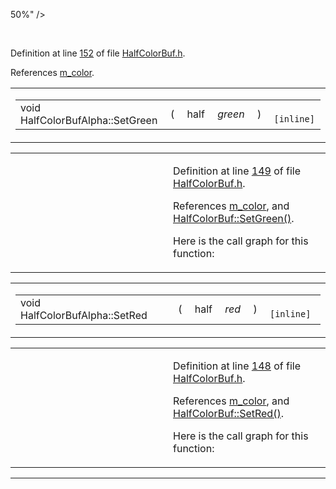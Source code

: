  50%" />
</colgroup>
<tbody>
<tr>
<td> </td>
<td><p>Definition at line <a href="HalfColorBuf_8h-source.md#l00152" class="el">152</a> of file <a href="HalfColorBuf_8h-source.md" class="el">HalfColorBuf.h</a>.</p>
<p>References <a href="HalfColorBuf_8h-source.md#l00118" class="el">m_color</a>.</p></td>
</tr>
</tbody>
</table>

<span id="5e60890aa9eec70ae51bba216d58b9be" class="anchor"></span>

<table class="mdTable" data-cellpadding="2" data-cellspacing="0">
<colgroup>
<col style="width: 100%" />
</colgroup>
<tbody>
<tr>
<td class="mdRow"><table data-cellpadding="0" data-cellspacing="0" data-border="0">
<tbody>
<tr>
<td class="md" data-nowrap="" data-valign="top">void HalfColorBufAlpha::SetGreen</td>
<td class="md" data-valign="top">( </td>
<td class="md" data-nowrap="" data-valign="top">half </td>
<td class="mdname1" data-valign="top" data-nowrap=""><em>green</em></td>
<td class="md" data-valign="top"> ) </td>
<td class="md" data-nowrap=""><code> [inline]</code></td>
</tr>
</tbody>
</table></td>
</tr>
</tbody>
</table>

<table data-cellspacing="5" data-cellpadding="0" data-border="0">
<colgroup>
<col style="width: 50%" />
<col style="width: 50%" />
</colgroup>
<tbody>
<tr>
<td> </td>
<td><p>Definition at line <a href="HalfColorBuf_8h-source.md#l00149" class="el">149</a> of file <a href="HalfColorBuf_8h-source.md" class="el">HalfColorBuf.h</a>.</p>
<p>References <a href="HalfColorBuf_8h-source.md#l00118" class="el">m_color</a>, and <a href="HalfColorBuf_8h-source.md#l00042" class="el">HalfColorBuf::SetGreen()</a>.</p>
<p>Here is the call graph for this function:</p>
<span class="image placeholder" data-original-image-src="classHalfColorBufAlpha_5e60890aa9eec70ae51bba216d58b9be_cgraph.gif" data-original-image-title="" data-border="0" usemap="#classHalfColorBufAlpha_5e60890aa9eec70ae51bba216d58b9be_cgraph_map"></span></td>
</tr>
</tbody>
</table>

<span id="ca54356b02ccbf89bf74932ca615d9d3" class="anchor"></span>

<table class="mdTable" data-cellpadding="2" data-cellspacing="0">
<colgroup>
<col style="width: 100%" />
</colgroup>
<tbody>
<tr>
<td class="mdRow"><table data-cellpadding="0" data-cellspacing="0" data-border="0">
<tbody>
<tr>
<td class="md" data-nowrap="" data-valign="top">void HalfColorBufAlpha::SetRed</td>
<td class="md" data-valign="top">( </td>
<td class="md" data-nowrap="" data-valign="top">half </td>
<td class="mdname1" data-valign="top" data-nowrap=""><em>red</em></td>
<td class="md" data-valign="top"> ) </td>
<td class="md" data-nowrap=""><code> [inline]</code></td>
</tr>
</tbody>
</table></td>
</tr>
</tbody>
</table>

<table data-cellspacing="5" data-cellpadding="0" data-border="0">
<colgroup>
<col style="width: 50%" />
<col style="width: 50%" />
</colgroup>
<tbody>
<tr>
<td> </td>
<td><p>Definition at line <a href="HalfColorBuf_8h-source.md#l00148" class="el">148</a> of file <a href="HalfColorBuf_8h-source.md" class="el">HalfColorBuf.h</a>.</p>
<p>References <a href="HalfColorBuf_8h-source.md#l00118" class="el">m_color</a>, and <a href="HalfColorBuf_8h-source.md#l00041" class="el">HalfColorBuf::SetRed()</a>.</p>
<p>Here is the call graph for this function:</p>
<span class="image placeholder" data-original-image-src="classHalfColorBufAlpha_ca54356b02ccbf89bf74932ca615d9d3_cgraph.gif" data-original-image-title="" data-border="0" usemap="#classHalfColorBufAlpha_ca54356b02ccbf89bf74932ca615d9d3_cgraph_map"></span></td>
</tr>
</tbody>
</table>

------------------------------------------------------------------------

